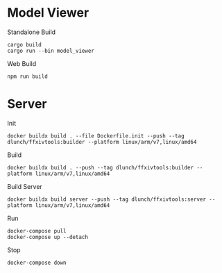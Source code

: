 # Model Viewer

Standalone Build

```
cargo build
cargo run --bin model_viewer
```

Web Build

```
npm run build
```

# Server

Init
```
docker buildx build . --file Dockerfile.init --push --tag dlunch/ffxivtools:builder --platform linux/arm/v7,linux/amd64
```

Build
```
docker buildx build . --push --tag dlunch/ffxivtools:builder --platform linux/arm/v7,linux/amd64
```

Build Server
```
docker buildx build server --push --tag dlunch/ffxivtools:server --platform linux/arm/v7,linux/amd64
```

Run
```
docker-compose pull
docker-compose up --detach
```

Stop
```
docker-compose down
```
